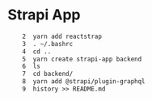 # Strapi App

```    1  cd frontend/
    2  yarn add reactstrap
    3  . ~/.bashrc
    4  cd ..
    5  yarn create strapi-app backend
    6  ls
    7  cd backend/
    8  yarn add @strapi/plugin-graphql
    9  history >> README.md 
